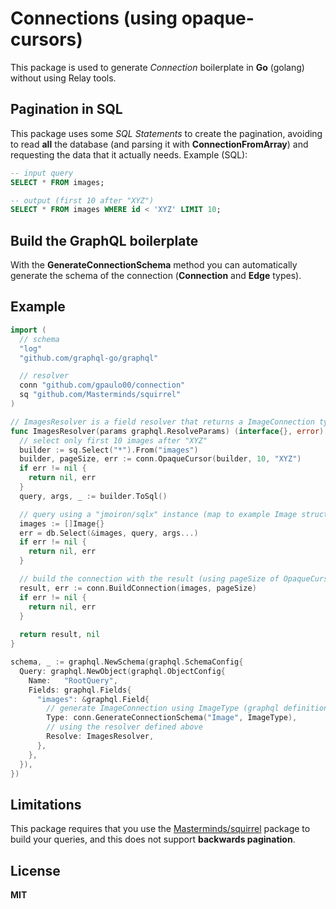 
# Connections (using opaque-cursors)
This package is used to generate *Connection* boilerplate in **Go** (golang) without
using Relay tools.

## Pagination in SQL
This package uses some *SQL Statements* to create the pagination, avoiding to read **all**
the database (and parsing it with **ConnectionFromArray**) and requesting the data that
it actually needs. Example (SQL):
```sql
-- input query
SELECT * FROM images;

-- output (first 10 after "XYZ")
SELECT * FROM images WHERE id < 'XYZ' LIMIT 10;
```

## Build the GraphQL boilerplate
With the **GenerateConnectionSchema** method you can automatically generate the schema of
the connection (**Connection** and **Edge** types).

## Example
```go
import (
  // schema
  "log"
  "github.com/graphql-go/graphql"

  // resolver
  conn "github.com/gpaulo00/connection"
  sq "github.com/Masterminds/squirrel"
)

// ImagesResolver is a field resolver that returns a ImageConnection type.
func ImagesResolver(params graphql.ResolveParams) (interface{}, error) {
  // select only first 10 images after "XYZ"
  builder := sq.Select("*").From("images")
  builder, pageSize, err := conn.OpaqueCursor(builder, 10, "XYZ")
  if err != nil {
    return nil, err
  }
  query, args, _ := builder.ToSql()

  // query using a "jmoiron/sqlx" instance (map to example Image struct)
  images := []Image{}
  err = db.Select(&images, query, args...)
  if err != nil {
    return nil, err
  }

  // build the connection with the result (using pageSize of OpaqueCursor)
  result, err := conn.BuildConnection(images, pageSize)
  if err != nil {
    return nil, err
  }
  
  return result, nil
}

schema, _ := graphql.NewSchema(graphql.SchemaConfig{
  Query: graphql.NewObject(graphql.ObjectConfig{
    Name:   "RootQuery",
    Fields: graphql.Fields{
      "images": &graphql.Field{
        // generate ImageConnection using ImageType (graphql definition type)
        Type: conn.GenerateConnectionSchema("Image", ImageType),
        // using the resolver defined above
        Resolve: ImagesResolver,
      },
    },
  }),
})
```

## Limitations
This package requires that you use the [Masterminds/squirrel](https://github.com/Masterminds/squirrel)
package to build your queries, and this does not support **backwards pagination**.

## License
**MIT**